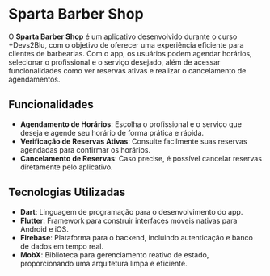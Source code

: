 # Sparta Barber Shop

O **Sparta Barber Shop** é um aplicativo desenvolvido durante o curso +Devs2Blu, com o objetivo de oferecer uma experiência eficiente para clientes de barbearias. Com o app, os usuários podem agendar horários, selecionar o profissional e o serviço desejado, além de acessar funcionalidades como ver reservas ativas e realizar o cancelamento de agendamentos.

## Funcionalidades

- **Agendamento de Horários**: Escolha o profissional e o serviço que deseja e agende seu horário de forma prática e rápida.
- **Verificação de Reservas Ativas**: Consulte facilmente suas reservas agendadas para confirmar os horários.
- **Cancelamento de Reservas**: Caso precise, é possível cancelar reservas diretamente pelo aplicativo.

## Tecnologias Utilizadas

- **Dart**: Linguagem de programação para o desenvolvimento do app.
- **Flutter**: Framework para construir interfaces móveis nativas para Android e iOS.
- **Firebase**: Plataforma para o backend, incluindo autenticação e banco de dados em tempo real.
- **MobX**: Biblioteca para gerenciamento reativo de estado, proporcionando uma arquitetura limpa e eficiente.


